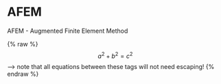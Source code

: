 # AFEM
AFEM - Augmented Finite Element Method

{% raw %}
  $$a^2 + b^2 = c^2$$ --> note that all equations between these tags will not need escaping! 
 {% endraw %}
